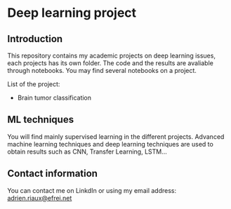 # Deep learning project

## Introduction

This repository contains my academic projects on deep learning issues, each projects has its own folder. The code and the results are avaliable through notebooks. You may find several notebooks on a project.

List of the project:
- Brain tumor classification

## ML techniques

You will find mainly supervised learning in the different projects. Advanced machine learning techniques and deep learning techniques are used to obtain results such as CNN, Transfer Learning, LSTM...

## Contact information

You can contact me on LinkdIn or using my email address: adrien.riaux@efrei.net
